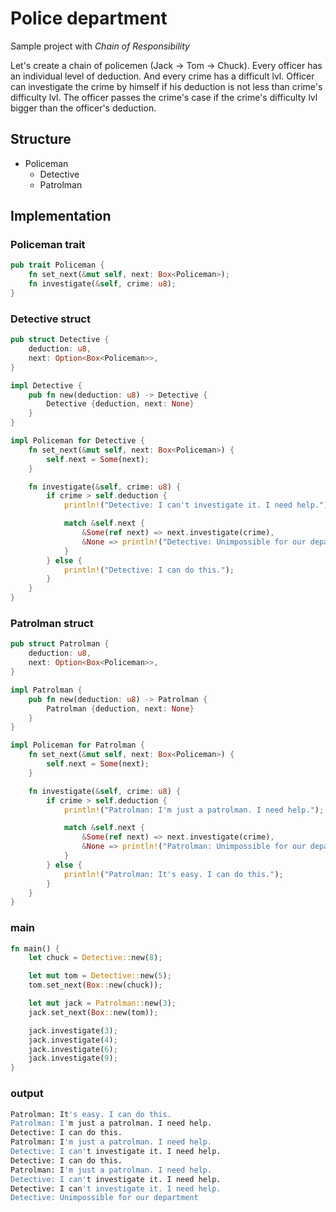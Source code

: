 # Police department

Sample project with *Chain of Responsibility*

Let's create a chain of policemen (Jack -> Tom -> Chuck). Every officer has an individual level of deduction.
And every crime has a difficult lvl. Officer can investigate the crime by himself if his deduction is not less than crime's difficulty lvl.
The officer passes the crime's case if the crime's difficulty lvl bigger than the officer's deduction.

## Structure

- Policeman
  - Detective
  - Patrolman

## Implementation

### Policeman trait

```rust
pub trait Policeman {
    fn set_next(&mut self, next: Box<Policeman>);
    fn investigate(&self, crime: u8);
}
```

### Detective struct

```rust
pub struct Detective {
    deduction: u8,
    next: Option<Box<Policeman>>,
}

impl Detective {
    pub fn new(deduction: u8) -> Detective {
        Detective {deduction, next: None}
    }
}

impl Policeman for Detective {
    fn set_next(&mut self, next: Box<Policeman>) {
        self.next = Some(next);
    }

    fn investigate(&self, crime: u8) {
        if crime > self.deduction {
            println!("Detective: I can't investigate it. I need help.");

            match &self.next {
                &Some(ref next) => next.investigate(crime),
                &None => println!("Detective: Unimpossible for our department")
            }
        } else {
            println!("Detective: I can do this.");
        }
    }
}
```

### Patrolman struct

```rust
pub struct Patrolman {
    deduction: u8,
    next: Option<Box<Policeman>>,
}

impl Patrolman {
    pub fn new(deduction: u8) -> Patrolman {
        Patrolman {deduction, next: None}
    }
}

impl Policeman for Patrolman {
    fn set_next(&mut self, next: Box<Policeman>) {
        self.next = Some(next);
    }

    fn investigate(&self, crime: u8) {
        if crime > self.deduction {
            println!("Patrolman: I'm just a patrolman. I need help.");

            match &self.next {
                &Some(ref next) => next.investigate(crime),
                &None => println!("Patrolman: Unimpossible for our department.")
            }
        } else {
            println!("Patrolman: It's easy. I can do this.");
        }
    }
}
```

### main

```rust
fn main() {
    let chuck = Detective::new(8);

    let mut tom = Detective::new(5);
    tom.set_next(Box::new(chuck));

    let mut jack = Patrolman::new(3);
    jack.set_next(Box::new(tom));

    jack.investigate(3);
    jack.investigate(4);
    jack.investigate(6);
    jack.investigate(9);
}
```

### output

```bash
Patrolman: It's easy. I can do this.
Patrolman: I'm just a patrolman. I need help.
Detective: I can do this.
Patrolman: I'm just a patrolman. I need help.
Detective: I can't investigate it. I need help.
Detective: I can do this.
Patrolman: I'm just a patrolman. I need help.
Detective: I can't investigate it. I need help.
Detective: I can't investigate it. I need help.
Detective: Unimpossible for our department
```
